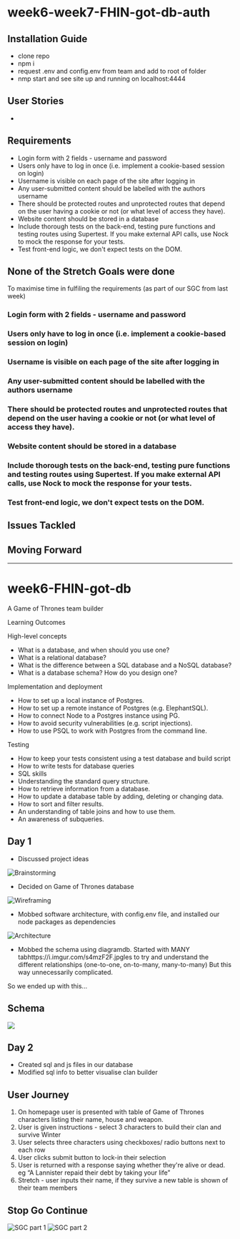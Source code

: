 # week6-week7-FHIN-got-db-auth

## Installation Guide
- clone repo
- npm i
- request .env and config.env from team and add to root of folder
- nmp start and see site up and running on localhost:4444


## User Stories
- 

## Requirements

- Login form with 2 fields - username and password
- Users only have to log in once (i.e. implement a cookie-based session on login)
- Username is visible on each page of the site after logging in
- Any user-submitted content should be labelled with the authors username
- There should be protected routes and unprotected routes that depend on the user having a cookie or not (or what level of access they have).
- Website content should be stored in a database
- Include thorough tests on the back-end, testing pure functions and testing routes using Supertest. If you make external API calls, use Nock to mock the response for your tests.
- Test front-end logic, we don't expect tests on the DOM.

## None of the Stretch Goals were done

To maximise time in fulfiling the requirements (as part of our SGC from last week)

### Login form with 2 fields - username and password

### Users only have to log in once (i.e. implement a cookie-based session on login)

### Username is visible on each page of the site after logging in

### Any user-submitted content should be labelled with the authors username

### There should be protected routes and unprotected routes that depend on the user having a cookie or not (or what level of access they have).

### Website content should be stored in a database

### Include thorough tests on the back-end, testing pure functions and testing routes using Supertest. If you make external API calls, use Nock to mock the response for your tests.

### Test front-end logic, we don't expect tests on the DOM.

## Issues Tackled

## Moving Forward


---

# week6-FHIN-got-db
A Game of Thrones team builder

Learning Outcomes 

High-level concepts

- What is a database, and when should you use one?
- What is a relational database?
- What is the difference between a SQL database and a NoSQL database?
- What is a database schema? How do you design one?

Implementation and deployment

- How to set up a local instance of Postgres.
- How to set up a remote instance of Postgres (e.g. ElephantSQL).
- How to connect Node to a Postgres instance using PG.
- How to avoid security vulnerabilities (e.g. script injections).
- How to use PSQL to work with Postgres from the command line.

Testing

- How to keep your tests consistent using a test database and build script
- How to write tests for database queries
- SQL skills
- Understanding the standard query structure.
- How to retrieve information from a database.
- How to update a database table by adding, deleting or changing data.
- How to sort and filter results.
- An understanding of table joins and how to use them.
- An awareness of subqueries.


## Day 1

- Discussed project ideas

![Brainstorming](https://i.imgur.com/SXUWI5W.jpg)

- Decided on Game of Thrones database

![Wireframing](https://i.imgur.com/3BSuwHu.jpg)

- Mobbed software architecture, with config.env file, and installed our node packages as dependencies

![Architecture](https://i.imgur.com/s4mzF2F.jpg)

- Mobbed the schema using diagramdb. Started with MANY tabhttps://i.imgur.com/s4mzF2F.jpgles to try and understand the different relationships (one-to-one, on-to-many, many-to-many) But this way unnecessarily complicated. 

So we ended up with this...

## Schema
![](https://i.imgur.com/x5UV9Z6.png)

## Day 2 

- Created sql and js files in our database
- Modified sql info to better visualise clan builder

## User Journey

1. On homepage user is presented with table of Game of Thrones characters listing their name, house and weapon.
2. User is given instructions - select 3 characters to build their clan and survive Winter
3. User selects three characters using checkboxes/ radio buttons next to each row
4. User clicks submit button to lock-in their selection
5. User is returned with a response saying whether they're alive or dead. eg “A Lannister repaid their debt by taking your life”
6. Stretch - user inputs their name, if they survive a new table is shown of their team members

## Stop Go Continue

![SGC part 1](https://i.imgur.com/cmeVYTJ.jpg)
![SGC part 2](https://i.imgur.com/rFPtNgB.jpg)
